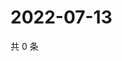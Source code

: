 # 2022-07-13

共 0 条

<!-- BEGIN WEIBO -->
<!-- 最后更新时间 Wed Jul 13 2022 05:00:55 GMT+0800 (China Standard Time) -->

<!-- END WEIBO -->
